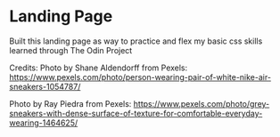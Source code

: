 # Landing Page 

Built this landing page as way to practice and flex my basic css skills learned through The Odin Project

Credits:
Photo by Shane Aldendorff from Pexels: https://www.pexels.com/photo/person-wearing-pair-of-white-nike-air-sneakers-1054787/

Photo by Ray Piedra from Pexels: https://www.pexels.com/photo/grey-sneakers-with-dense-surface-of-texture-for-comfortable-everyday-wearing-1464625/